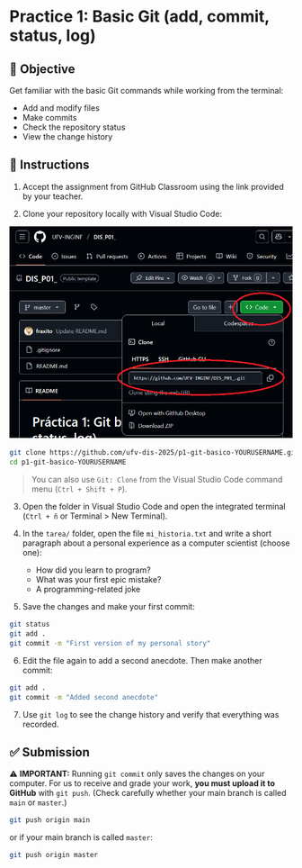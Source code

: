 # Practice 1: Basic Git (add, commit, status, log)

## 🎯 Objective

Get familiar with the basic Git commands while working from the terminal:

- Add and modify files
- Make commits
- Check the repository status
- View the change history

## 🧪 Instructions

1. Accept the assignment from GitHub Classroom using the link provided by your teacher.

2. Clone your repository locally with Visual Studio Code:

![clone with Code](img/imagen1_repo.png)

```bash
git clone https://github.com/ufv-dis-2025/p1-git-basico-YOURUSERNAME.git
cd p1-git-basico-YOURUSERNAME
```

> You can also use `Git: Clone` from the Visual Studio Code command menu (`Ctrl + Shift + P`).

3. Open the folder in Visual Studio Code and open the integrated terminal (`Ctrl + ñ` or Terminal > New Terminal).

4. In the `tarea/` folder, open the file `mi_historia.txt` and write a short paragraph about a personal experience as a computer scientist (choose one):
   - How did you learn to program?
   - What was your first epic mistake?
   - A programming-related joke

5. Save the changes and make your first commit:

```bash
git status
git add .
git commit -m "First version of my personal story"
```

6. Edit the file again to add a second anecdote. Then make another commit:

```bash
git add .
git commit -m "Added second anecdote"
```

7. Use `git log` to see the change history and verify that everything was recorded.

## ✅ Submission

⚠️ **IMPORTANT:** Running `git commit` only saves the changes on your computer.
For us to receive and grade your work, **you must upload it to GitHub** with `git push`. (Check carefully whether your main branch is called `main` or `master`.)

```bash
git push origin main
```
or if your main branch is called `master`:
```bash
git push origin master
```

